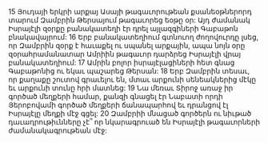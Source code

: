 15 Յուդայի երկրի արքայ Ասայի թագաւորութեան քսանեօթներորդ տարում Զամբրին Թերսայում թագաւորեց եօթը օր: Այդ ժամանակ Իսրայէլի զօրքը բանակատեղի էր դրել այլազգիների Գաբաթոն բնակավայրում: 16 Երբ բանակատեղիում գտնուող ժողովուրդը լսեց, որ Զամբրին զօրք է հաւաքել ու սպանել արքային, ապա նոյն օրը զօրահրամանատար Ամրիին թագաւոր դարձրեց Իսրայէլի վրայ բանակատեղիում: 17 Ամրին բոլոր իսրայէլացիների հետ գնաց Գաբաթոնից ու եկաւ պաշարեց Թերսան: 18 Երբ Զամբրին տեսաւ, որ քաղաքը շուտով գրաւելու են, մտաւ արքունի սենեակներից մէկը եւ արքունի տունը հրի մատնեց: 19 Նա մեռաւ Տիրոջ առաջ իր գործած մեղքերի համար, քանզի գնացել էր Նաբատի որդի Յերոբովամի գործած մեղքերի ճանապարհով եւ դրանցով էլ Իսրայէլը մեղքի մէջ գցել:
20 Զամբրիի մնացած գործերն ու նիւթած դաւադրութիւնները չէ՞ որ նկարագրուած են Իսրայէլի թագաւորների ժամանակագրութեան մէջ:
